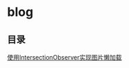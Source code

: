 # blog
## 目录
[使用IntersectionObserver实现图片懒加载](https://github.com/lei4519/blog/blob/master/blog/%E4%BD%BF%E7%94%A8IntersectionObserver%E5%AE%9E%E7%8E%B0%E5%9B%BE%E7%89%87%E6%87%92%E5%8A%A0%E8%BD%BD.md)
